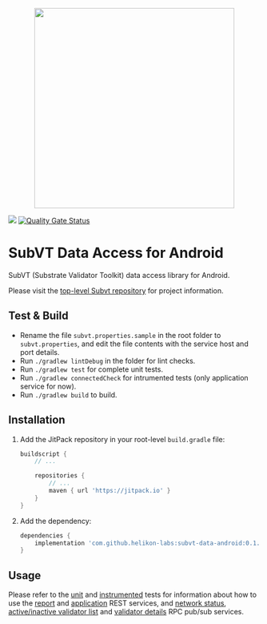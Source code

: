 <p align="center">
	<img width="400" src="https://raw.githubusercontent.com/helikon-labs/subvt/main/assets/design/logo/subvt_logo_blue.png">
</p>

![](https://github.com/helikon-labs/subvt-data-android/actions/workflows/gradle_lint_and_test.yml/badge.svg)
[![Quality Gate Status](https://sonarcloud.io/api/project_badges/measure?project=helikon-labs_subvt-data-android&metric=alert_status)](https://sonarcloud.io/summary/new_code?id=helikon-labs_subvt-data-android)

# SubVT Data Access for Android

SubVT (Substrate Validator Toolkit) data access library for Android.

Please visit the [top-level Subvt repository](https://github.com/helikon-labs/subvt) for project
information.

## Test & Build

- Rename the file `subvt.properties.sample` in the root folder to `subvt.properties`, and edit
  the file contents with the service host and port details.
- Run `./gradlew lintDebug` in the folder for lint checks.
- Run `./gradlew test` for complete unit tests.
- Run `./gradlew connectedCheck` for intrumented tests (only application service for now).
- Run `./gradlew build` to build.

## Installation

1. Add the JitPack repository in your root-level `build.gradle` file:

    ```gradle
    buildscript {
        // ...
   
        repositories {
            // ...
            maven { url 'https://jitpack.io' }
        }
    }
    ```

2. Add the dependency:

    ```gradle
    dependencies {
        implementation 'com.github.helikon-labs:subvt-data-android:0.1.0'
    }
    ```

## Usage

Please refer to the [unit](https://github.com/helikon-labs/subvt-data-android/tree/main/subvt-data/src/test/java/io/helikon/subvt/data)
and [instrumented](https://github.com/helikon-labs/subvt-data-android/tree/main/subvt-data/src/androidTest/java/io/helikon/subvt/data) tests for information about how to use the
[report](https://github.com/helikon-labs/subvt-data-android/blob/main/subvt-data/src/test/java/io/helikon/subvt/data/ReportServiceTest.kt)
and [application](https://github.com/helikon-labs/subvt-data-android/blob/main/subvt-data/src/androidTest/java/io/helikon/subvt/data/AppServiceInstrumentedTest.kt) REST services,
and [network status](https://github.com/helikon-labs/subvt-data-android/blob/main/subvt-data/src/test/java/io/helikon/subvt/data/NetworkStatusServiceTest.kt),
[active/inactive validator list](https://github.com/helikon-labs/subvt-data-android/blob/main/subvt-data/src/test/java/io/helikon/subvt/data/ValidatorListServiceTest.kt) and
[validator details](https://github.com/helikon-labs/subvt-data-android/blob/main/subvt-data/src/test/java/io/helikon/subvt/data/ValidatorDetailsServiceTest.kt) RPC pub/sub services.